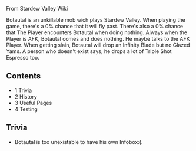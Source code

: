 From Stardew Valley Wiki

Botautal is an unkillable mob wich plays Stardew Valley. When playing the game, there's a 0% chance that it will fly past. There's also a 0% chance that The Player encounters Botautal when doing nothing. Always when the Player is AFK, Botautal comes and does nothing. He maybe talks to the AFK Player. When getting slain, Botautal will drop an Infinity Blade but no Glazed Yams. A person who doesn't exist says, he drops a lot of Triple Shot Espresso too.

## Contents

- 1 Trivia
- 2 History
- 3 Useful Pages
- 4 Testing

## Trivia

- Botautal is too unexistable to have his own Infobox:(.